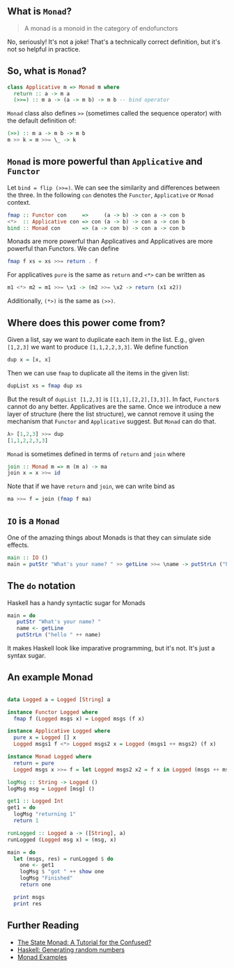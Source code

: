 ## What is `Monad`?

> A monad is a monoid in the category of endofunctors

No, seriously! It's not a joke!
That's a technically correct definition, but it's not so helpful in practice.


## So, what is `Monad`?

```haskell
class Applicative m => Monad m where
  return :: a -> m a
  (>>=) :: m a -> (a -> m b) -> m b -- bind operator
```

`Monad` class also defines `>>` (sometimes called the sequence operator) with the default definition of:

```haskell
(>>) :: m a -> m b -> m b
m >> k = m >>= \_ -> k
```

## `Monad` is more powerful than `Applicative` and `Functor`

Let `bind = flip (>>=)`.
We can see the similarity and differences between the three.
In the following `con` denotes the `Functor`, `Applicative` or `Monad` context.

```haskell
fmap :: Functor con     =>     (a -> b) -> con a -> con b
<*>  :: Applicative con => con (a -> b) -> con a -> con b
bind :: Monad con       => (a -> con b) -> con a -> con b
```
Monads are more powerful than Applicatives and Applicatives are more powerful than Functors.
We can define 

```haskell
fmap f xs = xs >>= return . f
```

For applicatives `pure` is the same as `return` and `<*>` can be written as

```haskell
m1 <*> m2 = m1 >>= \x1 -> (m2 >>= \x2 -> return (x1 x2))
```

Additionally, `(*>)` is the same as `(>>)`.


## Where does this power come from?

Given a list, say we want to duplicate each item in the list.
E.g., given `[1,2,3]` we want to produce `[1,1,2,2,3,3]`.
We define function

```haskell
dup x = [x, x]
```

Then we can use `fmap` to duplicate all the items in the given list:

```haskell
dupList xs = fmap dup xs
```

But the result of `dupList [1,2,3]` is `[[1,1],[2,2],[3,3]]`.
In fact, `Functor`s cannot do any better.
Applicatives are the same.
Once we introduce a new layer of structure (here the list structure),
we cannot remove it using the mechanism that `Functor` and `Applicative` suggest.
But `Monad` can do that.

```haskell
λ> [1,2,3] >>= dup
[1,1,2,2,3,3]
```

`Monad` is sometimes defined in terms of `return` and `join` where

```haskell
join :: Monad m => m (m a) -> ma
join x = x >>= id
```
Note that if we have `return` and `join`, we can write bind as

```haskell
ma >>= f = join (fmap f ma)
```

## `IO` is a `Monad`

One of the amazing things about Monads is that they can simulate side effects.

```haskell
main :: IO ()
main = putStr "What's your name? " >> getLine >>= \name -> putStrLn ("hello " ++ name)
```

## The `do` notation

Haskell has a handy syntactic sugar for Monads

```haskell
main = do
   putStr "What's your name? "
   name <- getLine
   putStrLn ("hello " ++ name)
```

It makes Haskell look like imparative programming, but it's not.
It's just a syntax sugar.

## An example Monad

```haskell

data Logged a = Logged [String] a

instance Functor Logged where
  fmap f (Logged msgs x) = Logged msgs (f x)

instance Applicative Logged where
  pure x = Logged [] x
  Logged msgs1 f <*> Logged msgs2 x = Logged (msgs1 ++ msgs2) (f x)

instance Monad Logged where
  return = pure
  Logged msgs x >>= f = let Logged msgs2 x2 = f x in Logged (msgs ++ msgs2) x2

logMsg :: String -> Logged ()
logMsg msg = Logged [msg] ()

get1 :: Logged Int
get1 = do
  logMsg "returning 1"
  return 1

runLogged :: Logged a -> ([String], a)
runLogged (Logged msg x) = (msg, x)

main = do
  let (msgs, res) = runLogged $ do
    one <- get1
    logMsg $ "got " ++ show one
    logMsg "Finished"
    return one

  print msgs
  print res

```


## Further Reading

- [The State Monad: A Tutorial for the Confused?](http://brandon.si/code/the-state-monad-a-tutorial-for-the-confused/)
- [Haskell: Generating random numbers](http://www.markhneedham.com/blog/2012/05/08/haskell-generating-random-numbers/)
- [Monad Examples](https://github.com/phischu/monad-examples)
